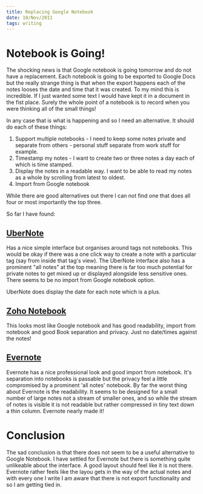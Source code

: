 ```yaml
--- 
title: Replacing Google Notebook
date: 10/Nov/2011
tags: writing
---
```


Notebook is Going!
==================

The shocking news is that Google notebook is going tomorrow and do not have a replacement.  Each notebook is going to be exported to Google Docs but the really strange thing is that when the export happens each of the notes looses the date and time that it was created.  To my mind this is incredible.  If I just wanted some text I would have kept it in a document in the fist place.  Surely the whole point of a notebook is to record when you were thinking all of the small things!

In any case that is what is happening and so I need an alternative.  It should do each of these things:

1) Support multiple notebooks - I need to keep some notes private and separate from others - personal stuff separate from work stuff for example.
1) Timestamp my notes - I want to create two or three notes a day each of which is time stamped.
1) Display the notes in a readable way.  I want to be able to read my notes as a whole by scrolling from latest to oldest.
1) Import from Google notebook

While there are good alternatives out there I can not find one that does all four or most importantly the top three.

So far I have found:

[UberNote][un]
----------

Has a nice simple interface but organises around tags not notebooks.  This would be okay if there was a one click way to create a note with a particular tag (say from inside that tag's view).  The UberNote interface also has a prominent "all notes" at the top meaning there is far too much potential for private notes to get mixed up or displayed alongside less sensitive ones.  There seems to be no import from Google notebook option.

UberNote does display the date for each note which is a plus.


[Zoho Notebook][zh]
---------------

This looks most like Google notebook and has good readability, import from notebook and good Book separation and privacy.  Just no date/times against the notes!


[Evernote][ev]
----------

Evernote has a nice professional look and good import from notebook.  It's separation into notebooks is passable but the privacy feel a little compromised by a prominent 'all notes' notebook.  By far the worst thing about Evernote is the readability.  It seems to be designed for a small number of large notes not a stream of smaller ones, and so while the stream of notes is visible it is not readable but rather compressed in tiny text down a thin column.  Evernote nearly made it!


Conclusion
==========

The sad conclusion is that there does not seem to be a useful alternative to Google Notebook.  I have settled for Evernote but there is something quite unlikeable about the interface.  A good layout should feel like it is not there. Evernote rather feels like the layou gets in the way of the actual notes and with every one I write I am aware that there is not export functionality and so I am getting tied in.


[un]: (http://www.ubernote.com)
[zh]: (http://notebook.zoho.com)
[ev]: (http://www.evernote.com)



